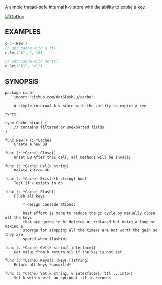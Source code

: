 A simple thread-safe internal k-v store with the ability to expire a key.

[![GoDoc](https://godoc.org/github.com/dotSlashLu/cache?status.svg)](https://godoc.org/github.com/dotSlashLu/cache)

## EXAMPLES
```go
c := New()
// set cache with a ttl
c.Set("k", 1, 10)
		                     
// set cache with no ttl
c.Set("k1", "v1")
```

## SYNOPSIS
```
package cache
    import "github.com/dotSlashLu/cache"

    A simple internal k-v store with the ability to expire a key

TYPES

type Cache struct {
    // contains filtered or unexported fields
}

func New() (c *Cache)
    Create a new DB

func (c *Cache) Close()
    Unset DB After this call, all methods will be invalid

func (c *Cache) Del(k string)
    Delete k from db

func (c *Cache) Exists(k string) bool
    Test if k exists in db

func (c *Cache) Flush()
    Flush all keys 
    
        * design considerations:

        best effort is made to reduce the gc cycle by manually close all the keys
        that are going to be deleted or replaced but doing a loop or making a
        storage for stopping all the timers are not worth the gain so they are
        spared when flushing

func (c *Cache) Get(k string) interface{}
    Get value from k return nil if the key is not set

func (c *Cache) Keys() (keys []string)
    Return all keys *unsorted*

func (c *Cache) Set(k string, v interface{}, ttl ...int64)
    Set k with v with an optional ttl in seconds
```
